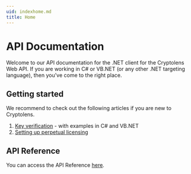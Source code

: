 ```yaml
---
uid: indexhome.md
title: Home
---
```


# API Documentation

Welcome to our API documentation for the .NET client for the Cryptolens Web API. If you are working in C# or VB.NET (or any other .NET targeting language), then you've come to the right place.

## Getting started

We recommend to check out the following articles if you are new to Cryptolens.

1. [Key verification](https://help.cryptolens.io/examples/key-verification) - with examples in C# and VB.NET
2. [Setting up perpetual licensing](https://help.cryptolens.io/licensing-models/perpetual)

## API Reference
You can access the API Reference [here](/api/index.html).